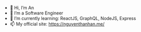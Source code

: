 - 👋  Hi, I’m An
- 👀  I’m a Software Engineer
- 🌱  I’m currently learning: ReactJS, GraphQL, NodeJS, Express
- 📫  My official site: https://nguyenthanhan.me/

<!---
nguyenthanhanit/nguyenthanhanit is a ✨ special ✨ repository because its `README.md` (this file) appears on your GitHub profile.
You can click the Preview link to take a look at your changes.
--->

